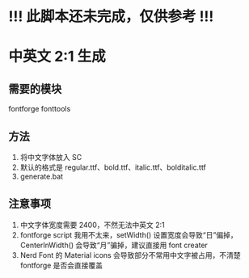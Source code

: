 # !!! 此脚本还未完成，仅供参考 !!!

# 中英文 2:1 生成

## 需要的模块

fontforge
fonttools

## 方法

1. 将中文字体放入 SC
2. 默认的格式是 regular.ttf、bold.ttf、italic.ttf、bolditalic.ttf
3. generate.bat

## 注意事项

1. 中文字体宽度需要 2400，不然无法中英文 2:1
2. fontforge script 我用不太来，setWidth() 设置宽度会导致“日”偏掉，CenterInWidth() 会导致“月”骗掉，建议直接用 font creater
3. Nerd Font 的 Material icons 会导致部分不常用中文字被占用，不清楚 fontforge 是否会直接覆盖
